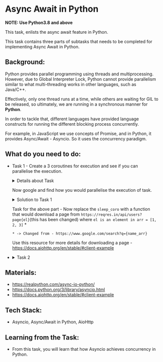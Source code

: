 # Async Await in Python

**NOTE: Use Python3.8 and above**

This task, enlists the async await feature in Python.

This task contains three parts of subtasks that needs to be completed for implementing Async Await in Python.

## Background:

Python provides parallel programming using threads and multiprocessing. However, due to Global Interpreter Lock, Python cannot provide parallelism similar to what multi-threading works in other languages, such as Java/C++.

Effectively, only one thread runs at a time, while others are waiting for GIL to be released, so ultimately, we are running in a synchronous manner for **Python**.

In order to tackle that, different languages have provided language constructs for running the different blocking process concurrently.

For example, in JavaScript we use concepts of Promise, and in Python, it provides Async/Await - Asyncio. So it uses the concurrency paradigm.

## What do you need to do:

- Task 1 - Create a 3 coroutines for execution and see if you can parallelise the execution.

    <details>
    <summary>Details about Task</summary>

    ```python
    import asyncio
    import time

    async def sleep_coro(duration):
        await asyncio.sleep(duration)

    async def main():
        obj1 = sleep_coro(1)
        obj2 = sleep_coro(2)
        obj3 = sleep_coro(3)
        
        # See that the three object would execute synchronously, 
        # so it will take 1 + 2 + 3 seconds to execute.
        start = time.time()

        await obj1
        await obj2
        await obj3

        time_taken = time.time() - start
        print('Time Taken {0}'.format(time_taken))

    asyncio.run(main())
    ```  
    </details>

    Now google and find how you would parallelise the execution of task.
    <details>
    <summary>Solution to Task 1</summary>

    ```python
    import asyncio
    import time


    async def sleep_coro(duration):
        await asyncio.sleep(duration)


    async def main():
        obj1 = sleep_coro(1)
        obj2 = sleep_coro(2)
        obj3 = sleep_coro(3)

        # See that the three object would execute synchronously,
        # so it will take max(1, 2, 3) seconds to execute.
        start = time.time()

        await asyncio.gather(obj1, obj2, obj3)

        time_taken = time.time() - start
        print('Time Taken {0}'.format(time_taken))

    asyncio.run(main())
    ```  
    </details>

    Task for the above part - Now replace the `sleep_coro` with a function that would download a page from `https://reqres.in/api/users?page{el}`(this has been changed) where `el is an element in arr = [1, 2, 3]` *
    
   ` * -> Changed from - https://www.google.com/search?q={name_arr} `

    Use this resource for more details for downloading a page - https://docs.aiohttp.org/en/stable/#client-example


* <details>
    <summary>Task 2</summary>

    Task 2 - Write up a script to download the JSON file for the URL - `https://xkcd.com/{comic_id}/info.0.json`, where the `comic_id` is a natural number from `1 - 200`. Download the json response and save it in a file. Do it in a synchronous manner, something like this - 

    ```python
    for i in range(1, 201):
    # pseudo code
    # download response
    # create a file with a unique name
    # paste the json contents in the file
    ```

    Now, using Async/Await, try to parallelise the downloading of files, so that you can accelerate the execution.

    Record the time taken, and compare the time difference of execution.

    </details>


## Materials:

* https://realpython.com/async-io-python/
* https://docs.python.org/3/library/asyncio.html
* https://docs.aiohttp.org/en/stable/#client-example

## Tech Stack:
* Asyncio, Async/Await in Python, AioHttp

## Learning from the Task:
* From this task, you will learn that how Asyncio achieves concurrency in Python.
